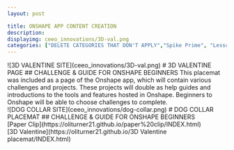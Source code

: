```yaml
---
layout: post

title: ONSHAPE APP CONTENT CREATION
description:
displayimg: ceeo_innovations/3D-val.png
categories: ["DELETE CATEGORIES THAT DON'T APPLY","Spike Prime", "Lesson Plans", "Makerspaces", "Robotics", "Ev3/NXT", "3D Printing", "Tech"]
---
```


<!--IMAGE_TEXT_OVERLAY creates a image with a text box over it--------------------->
<div class="image_text_overlay" markdown="1">
![3D VALENTINE SITE](ceeo_innovations/3D-val.png)
# 3D VALENTINE PAGE
## CHALLENGE & GUIDE FOR ONSHAPE BEGINNERS
This placemat was included as a page of the Onshape app, which will contain various challenges and projects. These projects will double as help guides and introductions to the tools and features hosted in Onshape. Beginners to Onshape will be able to choose challenges to complete.
</div>

<div class="image_text_overlay" markdown="1">
![DOG COLLAR SITE](ceeo_innovations/dog-collar.png)
# DOG COLLAR PLACEMAT
## CHALLENGE & GUIDE FOR ONSHAPE BEGINNERS
</div>

<!--document creates a grid of documentss
<div class="document" markdown="1">
# MODELS & DEMOS
[Paper Clip](ceeo_innovations/paper-clip.mp4)
This demo was embedded in the HTML page as an animation loop in the Onshape app.
<!-- insert as many links here as you want to dynamically create a grid of pdfs-->
<!-- </div> --------------------->

<div class="document" width="500" markdown="1" >
[Paper Clip](https://oliturner21.github.io/paper%20clip/INDEX.html)
<!-- insert as many links here as you want to dynamically create a grid of pdfs-->
</div>

<div class="document" width="500" markdown="1" >
[3D Valentine](https://oliturner21.github.io/3D Valentine placemat/INDEX.html)
<!-- insert as many links here as you want to dynamically create a grid of pdfs-->
</div>

<!--FREE WRITE lets you write any markdown you want (include images, lists, titles, code,etc)
               If something doesn't look how you expect on the page, try adding a linebreak after it--------------------->
<div class="free_write" markdown="1">
</div>

